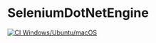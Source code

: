 # SeleniumDotNetEngine
[![CI Windows/Ubuntu/macOS](https://github.com/Swimburger/SeleniumDotNetEngine/actions/workflows/CI.yml/badge.svg)](https://github.com/Swimburger/SeleniumDotNetEngine/actions/workflows/CI.yml)
